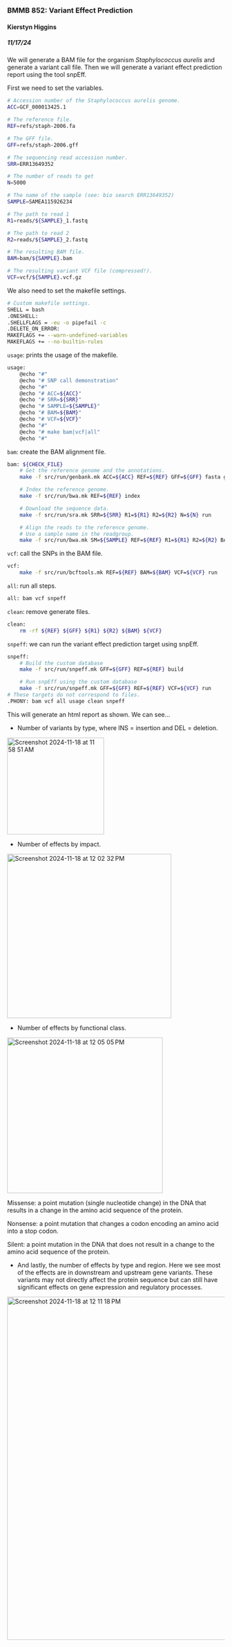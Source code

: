 ### BMMB 852: Variant Effect Prediction
####  Kierstyn Higgins
##### 11/17/24

We will generate a BAM file for the organism *Staphylococcus aurelis* and generate a variant call file. Then we will generate a variant effect prediction report using the tool snpEff.

First we need to set the variables.
```bash
# Accession number of the Staphylococcus aurelis genome.
ACC=GCF_000013425.1

# The reference file.
REF=refs/staph-2006.fa

# The GFF file.
GFF=refs/staph-2006.gff

# The sequencing read accession number.
SRR=ERR13649352

# The number of reads to get
N=5000

# The name of the sample (see: bio search ERR13649352)
SAMPLE=SAMEA115926234

# The path to read 1
R1=reads/${SAMPLE}_1.fastq

# The path to read 2
R2=reads/${SAMPLE}_2.fastq

# The resulting BAM file.
BAM=bam/${SAMPLE}.bam

# The resulting variant VCF file (compressed!).
VCF=vcf/${SAMPLE}.vcf.gz
```
We also need to set the makefile settings.
```bash
# Custom makefile settings.
SHELL = bash
.ONESHELL:
.SHELLFLAGS = -eu -o pipefail -c
.DELETE_ON_ERROR:
MAKEFLAGS += --warn-undefined-variables
MAKEFLAGS += --no-builtin-rules
```
`usage`: prints the usage of the makefile.
```bash
usage:
	@echo "#"
	@echo "# SNP call demonstration"
	@echo "#"
	@echo "# ACC=${ACC}"
	@echo "# SRR=${SRR}"
	@echo "# SAMPLE=${SAMPLE}"
	@echo "# BAM=${BAM}"
	@echo "# VCF=${VCF}"
	@echo "#"
	@echo "# make bam|vcf|all"
	@echo "#"
```
`bam`: create the BAM alignment file.
```bash
bam: ${CHECK_FILE}
	# Get the reference genome and the annotations.
	make -f src/run/genbank.mk ACC=${ACC} REF=${REF} GFF=${GFF} fasta gff

	# Index the reference genome.
	make -f src/run/bwa.mk REF=${REF} index

	# Download the sequence data.
	make -f src/run/sra.mk SRR=${SRR} R1=${R1} R2=${R2} N=${N} run

	# Align the reads to the reference genome. 
	# Use a sample name in the readgroup.
	make -f src/run/bwa.mk SM=${SAMPLE} REF=${REF} R1=${R1} R2=${R2} BAM=${BAM} run stats
```
`vcf`: call the SNPs in the BAM file.
```bash
vcf:
	make -f src/run/bcftools.mk REF=${REF} BAM=${BAM} VCF=${VCF} run
```
`all`: run all steps.
```bash
all: bam vcf snpeff
```
`clean`: remove generate files.
```bash
clean:
	rm -rf ${REF} ${GFF} ${R1} ${R2} ${BAM} ${VCF}
```
`snpeff`: we can run the variant effect prediction target using snpEff.
```bash
snpeff:
	# Build the custom database
	make -f src/run/snpeff.mk GFF=${GFF} REF=${REF} build

	# Run snpEff using the custom database
	make -f src/run/snpeff.mk GFF=${GFF} REF=${REF} VCF=${VCF} run
# These targets do not correspond to files.
.PHONY: bam vcf all usage clean snpeff	
```
This will generate an html report as shown. We can see...
  - Number of variants by type, where INS = insertion and DEL = deletion.
   <img width="224" alt="Screenshot 2024-11-18 at 11 58 51 AM" src="https://github.com/user-attachments/assets/297e96f4-91b6-466d-a119-d2d7a4ebfc74">

   
  - Number of effects by impact.
   <img width="380" alt="Screenshot 2024-11-18 at 12 02 32 PM" src="https://github.com/user-attachments/assets/21fcdd45-fa1e-4c4d-b9ec-73c6442ff0c3">

   
  - Number of effects by functional class.
    
   <img width="360" alt="Screenshot 2024-11-18 at 12 05 05 PM" src="https://github.com/user-attachments/assets/762ba687-c5ef-42f2-8e54-8702c35d504c">
    
  Missense: a point mutation (single nucleotide change) in the DNA that results in a change in the amino acid sequence of the protein.
  
  Nonsense: a point mutation that changes a codon encoding an amino acid into a stop codon.
  
  Silent: a point mutation in the DNA that does not result in a change to the amino acid sequence of the protein.

  - And lastly, the number of effects by type and region. Here we see most of the effects are in downstream and upstream gene variants. These variants may not directly affect the protein sequence but can still have significant effects on gene expression and regulatory processes.
    
   <img width="794" alt="Screenshot 2024-11-18 at 12 11 18 PM" src="https://github.com/user-attachments/assets/a5d4ece4-626c-45dd-af57-07a05111fc5c">

